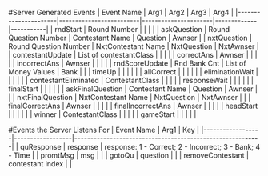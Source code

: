 #Server Generated Events
| Event Name           | Arg1                    | Arg2                 | Arg3        | Arg4      |
|----------------------|-------------------------|----------------------|-------------|-----------|
| rndStart             | Round Number            |                      |             |           |
| askQuestion          | Round Question Number   | Contestant Name      | Question    | Awnser    |
| nxtQuestion          | Round Question Number   | NxtContestant Name   | NxtQuestion | NxtAwnser |
| contestantUpdate     | List of contestantClass |                      |             |           |
| correctAns           | Awnser                  |                      |             |           |
| incorrectAns         | Awnser                  |                      |             |           |
| rndScoreUpdate       | Rnd Bank Cnt            | List of Money Values | Bank        |           |
| timeUp               |                         |                      |             |           |
| allCorrect           |                         |                      |             |           |
| eliminationWait      |                         |                      |             |           |
| contestantEliminated | ContestantClass         |                      |             |           |
| responseWait         |                         |                      |             |           |
| finalStart           |                         |                      |             |           |
| askFinalQuestion     | Contestant Name         | Question             | Awnser      |           |
| nxtFinalQuestion     | NxtContestant Name      | NxtQuestion          | NxtAwnser   |           |
| finalCorrectAns      | Awnser                  |                      |             |           |
| finalIncorrectAns    | Awnser                  |                      |             |           |
| headStart            |                         |                      |             |           |
| winner               | ContestantClass         |                      |             |           |
| gameStart            |                         |                      |             |           |

#Events the Server Listens For
| Event Name       | Arg1             | Key                                                      |
|------------------|------------------|----------------------------------------------------------|
| quResponse       | response         | response: 1 - Correct; 2 - Incorrect; 3 - Bank; 4 - Time |
| promtMsg         | msg              |                                                          |
| gotoQu           | question         |                                                          |
| removeContestant | contestant index |                                                          |